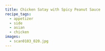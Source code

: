 ```yaml
---
title: Chicken Satay with Spicy Peanut Sauce
recipe_tags:
  - appetizer
  - side
  - asian
  - chicken
images:
  - scan0103_020.jpg
---
```

